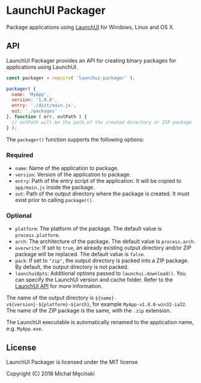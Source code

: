 # LaunchUI Packager

Package applications using [LaunchUI](https://github.com/mimecorg/launchui) for Windows, Linux and OS X.

## API

LaunchUI Packager provides an API for creating binary packages for applications using LaunchUI.

```js
const packager = require( 'launchui-packager' );

packager( {
  name: 'MyApp',
  version: '1.0.0',
  entry: './dist/main.js',
  out: './packages'
}, function ( err, outPath ) {
  // outPath will be the path of the created directory or ZIP package
} );
```

The `packager()` function supports the following options:

### Required

- `name`: Name of the application to package.
- `version`: Version of the application to package.
- `entry`: Path of the entry script of the application. It will be copied to `app/main.js` inside the package.
- `out`: Path of the output directory where the package is created. It must exist prior to calling `packager()`.

### Optional

- `platform`: The platform of the package. The default value is `process.platform`.
- `arch`: The architecture of the package. The default value is `process.arch`.
- `overwrite`: If set to `true`, an already existing output directory and/or ZIP package will be replaced. The default value is `false`.
- `pack`: If set to `"zip"`, the output directory is packed into a ZIP package. By default, the output directory is not packed.
- `launchuiOpts`: Additional options passed to `launchui.download()`. You can specify the LaunchUI version and cache folder. Refer to the [LaunchUI API](https://github.com/mimecorg/launchui#api) for more information.

The name of the output directory is `${name}-v${version}-${platform}-${arch}`, for example `MyApp-v1.0.0-win32-ia32`. The name of the ZIP package is the same, with the `.zip` extension.

The LaunchUI executable is automatically renamed to the application name, e.g. `MyApp.exe`.

## License

LaunchUI Packager is licensed under the MIT license

Copyright (C) 2018 Michał Męciński
